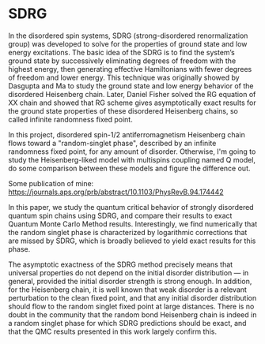 # SDRG

In the disordered spin systems, SDRG (strong-disordered renormalization group) was developed to solve for the properties of ground state and low energy excitations. The basic idea of the SDRG is to find the system’s ground state by successively eliminating degrees of freedom with the highest energy, then generating effective Hamiltonians with fewer degrees of freedom and lower energy. This technique was originally showed by Dasgupta and Ma to study the ground state and low energy behavior of the disordered Heisenberg chain. Later, Daniel Fisher solved the RG equation of XX chain and showed that RG scheme gives asymptotically exact results for the ground state properties of these disordered Heisenberg chains, so called infinite randomness fixed point. 

In this project, disordered spin-1/2 antiferromagnetism Heisenberg chain flows toward a "random-singlet phase", described by an infinite randomness fixed point, for any amount of disorder. Otherwise, I'm going to study the Heisenberg-liked model with multispins coupling named Q model, do some comparison between these models and figure the difference out.

Some publication of mine:
https://journals.aps.org/prb/abstract/10.1103/PhysRevB.94.174442


In this paper, we study the quantum critical behavior of strongly disordered quantum spin chains using SDRG, and compare their results to exact Quantum Monte Carlo Method results. Interestingly, we find numerically that the random singlet phase is characterized by logarithmic corrections that are missed by SDRG, which is broadly believed to yield exact results for this phase.

The asymptotic exactness of the SDRG method precisely means that universal properties do not depend on the initial disorder distribution — in general, provided the initial disorder strength is strong enough. In addition, for the Heisenberg chain, it is well known that weak disorder is a relevant perturbation to the clean fixed point, and that any initial disorder distribution should flow to the random singlet fixed point at large distances. There is no doubt in the community that the random bond Heisenberg chain is indeed in a random singlet phase for which SDRG predictions should be exact, and that the QMC results presented in this work largely confirm this.
